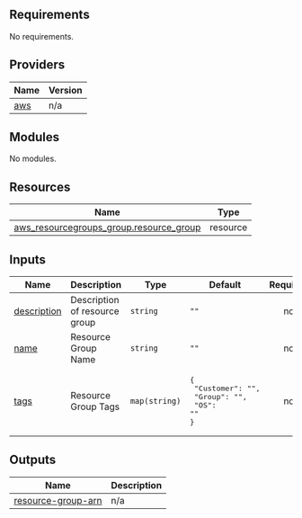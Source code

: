 ## Requirements

No requirements.

## Providers

| Name | Version |
|------|---------|
| <a name="provider_aws"></a> [aws](#provider\_aws) | n/a |

## Modules

No modules.

## Resources

| Name | Type |
|------|------|
| [aws_resourcegroups_group.resource_group](https://registry.terraform.io/providers/hashicorp/aws/latest/docs/resources/resourcegroups_group) | resource |

## Inputs

| Name | Description | Type | Default | Required |
|------|-------------|------|---------|:--------:|
| <a name="input_description"></a> [description](#input\_description) | Description of resource group | `string` | `""` | no |
| <a name="input_name"></a> [name](#input\_name) | Resource Group Name | `string` | `""` | no |
| <a name="input_tags"></a> [tags](#input\_tags) | Resource Group Tags | `map(string)` | <pre>{<br>  "Customer": "",<br>  "Group": "",<br>  "OS": ""<br>}</pre> | no |

## Outputs

| Name | Description |
|------|-------------|
| <a name="output_resource-group-arn"></a> [resource-group-arn](#output\_resource-group-arn) | n/a |
